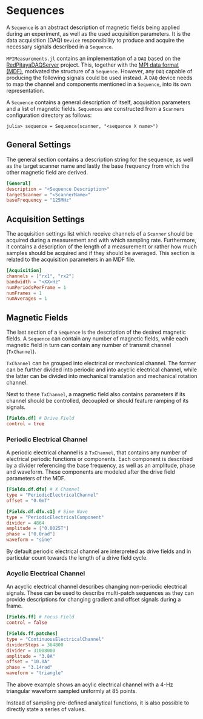 # Sequences
A `Sequence` is an abstract description of magnetic fields being applied during an experiment, as well as the used acquisition parameters. It is the data acquisition (DAQ) `Device` responsibility to produce and acquire the necessary signals described in a `Sequence`.

`MPIMeasurements.jl` contains an implementation of a `DAQ` based on the [RedPitayaDAQServer](https://github.com/tknopp/RedPitayaDAQServer) project. This, together with the [MPI data format (MDF)](https://github.com/MagneticParticleImaging/MDF), motivated the structure of a `Sequence`. However, any `DAQ` capable of producing the following signals could be used instead. A `DAQ` device needs to map the channel and components mentioned in a `Sequence`, into its own representation.

A `Sequence` contains a general description of itself, acquisition parameters and a list of magnetic fields. `Sequences` are constructed from a `Scanners` configuration directory as follows:

```julia-repl
julia> sequence = Sequence(scanner, "<sequence X name>")
```

## General Settings
The general section contains a description string for the sequence, as well as the target scanner name and lastly the base frequency from which the other magnetic field are derived.

```toml
[General]
description = "<Sequence Description>"
targetScanner = "<ScannerName>"
baseFrequency = "125MHz"
```
## Acquisition Settings
The acquisition settings list which receive channels of a `Scanner` should be acquired during a measurement and with which sampling rate. Furthermore, it contains a description of the length of a measurement or rather how much samples should be acquired and if they should be averaged. This section is related to the acquisition parameters in an MDF file. 
```toml
[Acquisition]
channels = ["rx1", "rx2"]
bandwidth = "<XX>Hz"
numPeriodsPerFrame = 1
numFrames = 1
numAverages = 1
```
## Magnetic Fields

The last section of a `Sequence` is the description of the desired magnetic fields. A `Sequence` can contain any number of magnetic fields, while each magnetic field in turn can contain any number of transmit channel (`TxChannel`).

`TxChannel` can be grouped into electrical or mechanical channel. The former can be further divided into periodic and into acyclic electrical channel, while the latter can be divided into mechanical translation and mechanical rotation channel.

Next to these `TxChannel`, a magnetic field also contains parameters if its channel should be controlled, decoupled or should feature ramping of its signals.

```toml
[Fields.df] # Drive Field 
control = true
```
### Periodic Electrical Channel
A periodic electrical channel is a `TxChannel`, that contains any number of electrical periodic functions or components. Each component is described by a divider referencing the base frequency, as well as an amplitude, phase and waveform. These components are modeled after the drive field parameters of the MDF.

```toml
[Fields.df.dfx] # X Channel
type = "PeriodicElectricalChannel"
offset = "0.0mT"

[Fields.df.dfx.c1] # Sine Wave
type = "PeriodicElectricalComponent"
divider = 4864
amplitude = ["0.0025T"]
phase = ["0.0rad"]
waveform = "sine"
```
By default periodic electrical channel are interpreted as drive fields and in particular count towards the length of a drive field cycle.
### Acyclic Electrical Channel
An acyclic electrical channel describes changing non-periodic electrical signals. These can be used to describe multi-patch sequences as they can provide descriptions for changing gradient and offset signals during a frame.

```toml
[Fields.ff] # Focus Field
control = false

[Fields.ff.patches]
type = "ContinuousElectricalChannel"
dividerSteps = 364800
divider = 31008000
amplitude = "3.8A"
offset = "10.0A"
phase = "3.14rad"
waveform = "triangle"
```
The above example shows an acylic electrical channel with a 4-Hz triangular waveform sampled uniformly at 85 points. 

Instead of sampling pre-defined analytical functions, it is also possible to directly state a series of values.